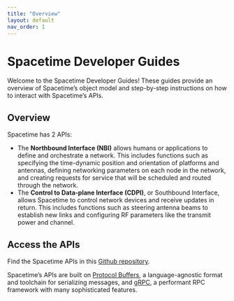 ```yaml
---
title: "Overview"
layout: default
nav_order: 1
---
```


# Spacetime Developer Guides
Welcome to the Spacetime Developer Guides! These guides provide an overview of Spacetime’s object model and step-by-step instructions on how to interact with Spacetime’s APIs. 

## Overview
Spacetime has 2 APIs: 
- The **Northbound Interface (NBI)** allows humans or applications to define and orchestrate a network. This includes functions such as specifying the time-dynamic position and orientation of platforms and antennas, defining networking parameters on each node in the network, and creating requests for service that will be scheduled and routed through the network. 
- The **Control to Data-plane Interface (CDPI)**, or Southbound Interface, allows Spacetime to control network devices and receive updates in return. This includes functions such as steering antenna beams to establish new links and configuring RF parameters like the transmit power and channel. 

## Access the APIs
Find the Spacetime APIs in this [Github repository](https://github.com/aalyria/api).

Spacetime’s APIs are built on [Protocol Buffers](https://protobuf.dev/), a language-agnostic format and toolchain for serializing messages, and [gRPC](https://grpc.io/), a performant RPC framework with many sophisticated features. 